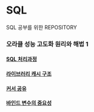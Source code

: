 # SQL
SQL 공부를 위한 REPOSITORY

### 오라클 성능 고도화 원리와 해법 1
#### [SQL 처리과정](https://github.com/soobin1080/SQL/blob/main/SQL%20Processing.md)
#### [라이브러리 캐시 구조](https://github.com/soobin1080/SQL/blob/main/LibraryCache.md)
#### [커서 공유](https://github.com/soobin1080/SQL/blob/main/Cursor%20Sharing.md)
#### [바인드 변수의 중요성](https://github.com/soobin1080/SQL/blob/main/%EB%B0%94%EC%9D%B8%EB%93%9C%EB%B3%80%EC%88%98%EC%9D%98%EC%A4%91%EC%9A%94%EC%84%B1.md)
